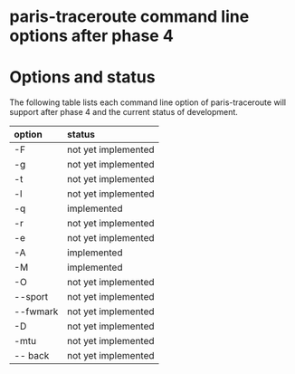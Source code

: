 # paris-traceroute command line options after phase 4 #




# Options and status #

The following table lists each command line option of paris-traceroute will support after phase 4 and the current status of development.

| **option** | **status**|
|:-----------|:----------|
| -F         | not yet implemented |
| -g         | not yet implemented |
| -t         | not yet implemented |
| -l         | not yet implemented |
| -q         | implemented |
| -r         | not yet implemented |
| -e         | not yet implemented |
| -A         | implemented |
| -M         | implemented |
| -O         | not yet implemented |
| --sport    | not yet implemented |
| --fwmark   | not yet implemented |
| -D         | not yet implemented |
| -mtu       | not yet implemented |
| -- back    | not yet implemented |